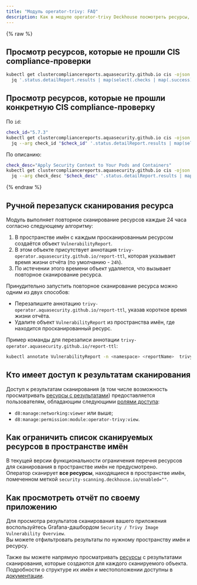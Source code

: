 ```yaml
---
title: "Модуль operator-trivy: FAQ"
description: Как в модуле operator-trivy Deckhouse посмотреть ресурсы, которые не прошли CIS compliance-проверки.
---
```

{% raw %}

## Просмотр ресурсов, которые не прошли CIS compliance-проверки

```bash
kubectl get clustercompliancereports.aquasecurity.github.io cis -ojson |
  jq '.status.detailReport.results | map(select(.checks | map(.success) | all | not))'
```

## Просмотр ресурсов, которые не прошли конкретную CIS compliance-проверку

По `id`:

```bash
check_id="5.7.3"
kubectl get clustercompliancereports.aquasecurity.github.io cis -ojson |
  jq --arg check_id "$check_id" '.status.detailReport.results | map(select(.id == $check_id))'
```

По описанию:

```bash
check_desc="Apply Security Context to Your Pods and Containers"
kubectl get clustercompliancereports.aquasecurity.github.io cis -ojson |
  jq --arg check_desc "$check_desc" '.status.detailReport.results | map(select(.description == $check_desc))'
```

{% endraw %}

## Ручной перезапуск сканирования ресурса

Модуль выполняет повторное сканирование ресурсов каждые 24 часа согласно следующему алгоритму:

1. В пространстве имён c каждым просканированным ресурсом создаётся объект `VulnerabilityReport`.
1. В этом объекте присутствует аннотация `trivy-operator.aquasecurity.github.io/report-ttl`, которая указывает время жизни отчёта (по умолчанию - `24h`).
1. По истечении этого времени объект удаляется, что вызывает повторное сканирование ресурса.

Принудительно запустить повторное сканирование ресурса можно одним из двух способов:

- Перезапишите аннотацию `trivy-operator.aquasecurity.github.io/report-ttl`, указав короткое время жизни отчёта.
- Удалите объект `VulnerabilityReport` из пространства имён, где находится просканированный ресурс.

Пример команды для перезаписи аннотации `trivy-operator.aquasecurity.github.io/report-ttl`:

```bash
kubectl annotate VulnerabilityReport -n <namespace> <reportName>  trivy-operator.aquasecurity.github.io/report-ttl=1s --overwrite
```

## Кто имеет доступ к результатам сканирования

Доступ к результатам сканирования (в том числе возможность просматривать [ресурсы с результатами](cr.html)) предоставляется пользователям, обладающим следующими [ролями доступа](../user-authz/#экспериментальная-ролевая-модель):

- `d8:manage:networking:viewer` или выше;
- `d8:manage:permission:module:operator-trivy:view`.
  
## Как ограничить список сканируемых ресурсов в пространстве имён

В текущей версии функциональности ограничения перечня ресурсов для сканирования в пространстве имён не предусмотрено.  
Оператор сканирует **все ресурсы**, находящиеся в пространстве имён, помеченном меткой `security-scanning.deckhouse.io/enabled=""`.

## Как просмотреть отчёт по своему приложению

Для просмотра результатов сканирования вашего приложения воспользуйтесь Grafana-дашбордом `Security / Trivy Image Vulnerability Overview`.  
Вы можете отфильтровать результаты по нужному пространству имён и ресурсу.

Также вы можете напрямую просматривать [ресурсы](trivy-cr.html) с результатами сканирования, которые создаются для каждого сканируемого объекта.  
Подробности о структуре их имён и местоположении доступны в [документации](trivy-cr.html).
